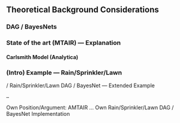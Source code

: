 <!-- ---
title: "Background"
# Control if this file starts numbering
numbering:
  start-at: 2      # Start at Section 1
  level: 2         # Chapter level
--- -->

## Theoretical Background Considerations

### DAG / BayesNets


### State of the art (MTAIR) — Explanation

#### Carlsmith Model (Analytica)
	



### (Intro) Example — Rain/Sprinkler/Lawn












 / Rain/Sprinkler/Lawn DAG / BayesNet — Extended Example

	…
Own Position/Argument: AMTAIR
	…
Own Rain/Sprinkler/Lawn DAG / BayesNet Implementation
	

